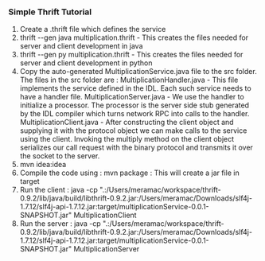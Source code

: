 ### Simple Thrift Tutorial
1. Create a .thrift file which defines the service
2. thrift --gen java multiplication.thrift - This creates the files needed for server and client development in java
3. thrift --gen py multiplication.thrift - This creates the files needed for server and client development in python
4. Copy the auto-generated MultiplicationService.java file to the src folder. The files in the src folder are :
      MultiplicationHandler.java - This file implements the service defined in the IDL. Each such service needs to have a handler file.
      MultiplicationServer.java - We use the handler to initialize a processor. The processor is the server side stub generated by the IDL compiler which turns network RPC into calls to the handler.
      MultiplicationClient.java - After constructing the client object and supplying it with the protocol object we can make calls to the service using the client. Invoking the multiply method on the client object serializes our call request with the binary protocol and transmits it over the socket to the server.
5. mvn idea:idea 
6. Compile the code using : mvn package : This will create a jar file in target
7. Run the client : java -cp ".:/Users/meramac/workspace/thrift-0.9.2/lib/java/build/libthrift-0.9.2.jar:/Users/meramac/Downloads/slf4j-1.7.12/slf4j-api-1.7.12.jar:target/multiplicationService-0.0.1-SNAPSHOT.jar" MultiplicationClient
8. Run the server : java -cp ".:/Users/meramac/workspace/thrift-0.9.2/lib/java/build/libthrift-0.9.2.jar:/Users/meramac/Downloads/slf4j-1.7.12/slf4j-api-1.7.12.jar:target/multiplicationService-0.0.1-SNAPSHOT.jar" MultiplicationServer
